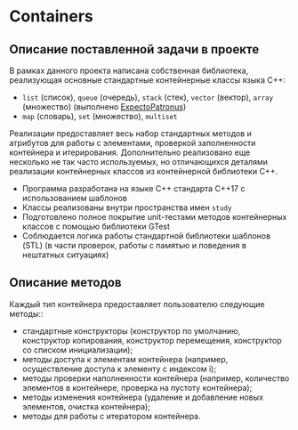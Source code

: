 # Containers

## Описание поставленной задачи в проекте

В рамках данного проекта написана собственная библиотека, реализующая основные стандартные контейнерные классы языка С++: 
- `list` (список), `queue` (очередь), `stack` (стек), `vector` (вектор), `array` (множество) (выполнено [ExpectoPatronus](https://github.com/ExpectoPatronus))
- `map` (словарь),  `set` (множество), `multiset`

Реализации предоставляет весь набор стандартных методов и атрибутов для работы с элементами, проверкой заполненности контейнера и итерирования. Дополнительно реализовано еще несколько не так часто используемых, но отличающихся деталями реализации контейнерных классов из контейнерной библиотеки C++.

- Программа разработана на языке C++ стандарта C++17 с использованием шаблонов
- Классы реализованы внутри пространства имен `study`
- Подготовлено полное покрытие unit-тестами методов контейнерных классов c помощью библиотеки GTest
- Соблюдается логика работы стандартной библиотеки шаблонов (STL) (в части проверок, работы с памятью и поведения в нештатных ситуациях)

## Описание методов

Каждый тип контейнера предоставляет пользователю следующие методы::

- стандартные конструкторы (конструктор по умолчанию, конструктор копирования, конструктор перемещения, конструктор со списком инициализации);
- методы доступа к элементам контейнера (например, осуществление доступа к элементу с индексом i);
- методы проверки наполненности контейнера (например, количество элементов в контейнере, проверка на пустоту контейнера);
- методы изменения контейнера (удаление и добавление новых элементов, очистка контейнера);
- методы для работы с итератором контейнера.
